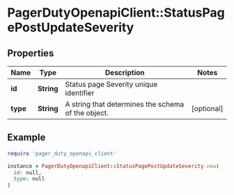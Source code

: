 # PagerDutyOpenapiClient::StatusPagePostUpdateSeverity

## Properties

| Name | Type | Description | Notes |
| ---- | ---- | ----------- | ----- |
| **id** | **String** | Status page Severity unique identifier |  |
| **type** | **String** | A string that determines the schema of the object. | [optional] |

## Example

```ruby
require 'pager_duty_openapi_client'

instance = PagerDutyOpenapiClient::StatusPagePostUpdateSeverity.new(
  id: null,
  type: null
)
```

